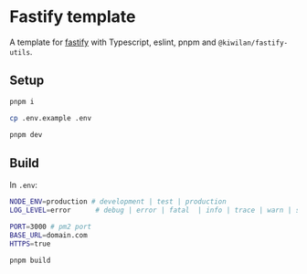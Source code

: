 # Fastify template

A template for [fastify](https://www.fastify.io/) with Typescript, eslint, pnpm and `@kiwilan/fastify-utils`.

## Setup

```bash
pnpm i
```

```bash
cp .env.example .env
```

```bash
pnpm dev
```

## Build

In `.env`:

```bash
NODE_ENV=production # development | test | production
LOG_LEVEL=error      # debug | error | fatal  | info | trace | warn | silent

PORT=3000 # pm2 port
BASE_URL=domain.com
HTTPS=true
```

```bash
pnpm build
```
